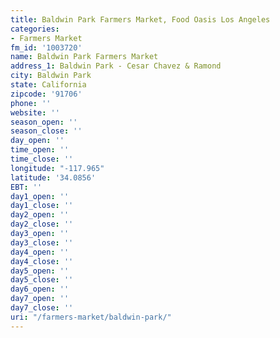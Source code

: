 ```yaml
---
title: Baldwin Park Farmers Market, Food Oasis Los Angeles
categories:
- Farmers Market
fm_id: '1003720'
name: Baldwin Park Farmers Market
address_1: Baldwin Park - Cesar Chavez & Ramond
city: Baldwin Park
state: California
zipcode: '91706'
phone: ''
website: ''
season_open: ''
season_close: ''
day_open: ''
time_open: ''
time_close: ''
longitude: "-117.965"
latitude: '34.0856'
EBT: ''
day1_open: ''
day1_close: ''
day2_open: ''
day2_close: ''
day3_open: ''
day3_close: ''
day4_open: ''
day4_close: ''
day5_open: ''
day5_close: ''
day6_open: ''
day7_open: ''
day7_close: ''
uri: "/farmers-market/baldwin-park/"
---
```



